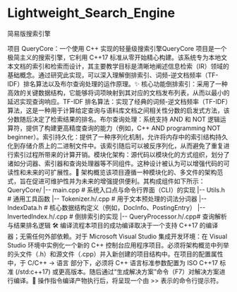 # Lightweight_Search_Engine
简易版搜索引擎

项目 QueryCore：一个使用 C++ 实现的轻量级搜索引擎QueryCore 项目是一个极简主义的搜索引擎，它利用 C++17 标准从零开始精心构建。该系统专为本地文本文档的索引和检索而设计，其主要教学目标是清晰地阐述信息检索（IR）领域的基础概念。通过研究此实现，可以深入理解倒排索引、词频-逆文档频率（TF-IDF）排名算法以及布尔查询处理的运作原理。✨ 核心功能倒排索引：采用了一种高效的关键数据结构，它能够将词项映射到其对应的文档发布列表，从而以最小的延迟实现查询响应。TF-IDF 排名算法：实现了经典的词频-逆文档频率（TF-IDF）算法，这是一种用于计算给定查询与语料库文档之间相关性分数的启发式方法，该分数随后决定了检索结果的排名。布尔查询处理：系统支持 AND 和 NOT 逻辑运算符，提供了构建更高精度查询的能力（例如，C++ AND programming NOT beginner）。索引持久化：提供了一种序列化机制，允许将内存中的索引结构持久化到存储介质上的二进制文件中。该索引随后可以被反序列化，从而避免了重复进行索引过程所带来的计算开销。模块化架构：源代码以模块化的方式组织，划分了诸如分词器、索引器和查询处理器等不同组件。这种设计被认为可以增强代码的可读性和未来的可扩展性。📂 架构概览该项目遵循一种模块化的、多文件的架构范式，旨在促进可维护性并为未来的增强提供便利。其构成组件如下所示：QueryCore/
|-- main.cpp             # 系统入口点与命令行界面（CLI）的实现
|-- Utils.h              # 通用工具函数
|-- Tokenizer.h/.cpp     # 用于文本预处理的词法分词器
|-- IndexData.h          # 核心数据结构定义（例如，DocInfo、PostingEntry）
|-- InvertedIndex.h/.cpp # 倒排索引的实现
|-- QueryProcessor.h/.cpp# 查询解析与结果排名逻辑
🛠️ 编译流程本项目的成功编译取决于一个支持 C++17 的编译器；无需任何外部依赖。对于 Microsoft Visual Studio 集成开发环境：在 Visual Studio 环境中实例化一个新的 C++ 控制台应用程序项目。必须将架构概览中列举的头文件（.h）和源文件（.cpp）并入新创建的项目结构中。在项目的配置属性中，于 C/C++ -> 语言 部分下，必须将 C++ 语言标准参数配置为 ISO C++17 标准 (/std:c++17) 或更高版本。随后通过“生成解决方案”命令（F7）对解决方案进行编译。🚀 操作指令编译产物执行后，将呈现一个由 >> 表示的命令行提示符。

